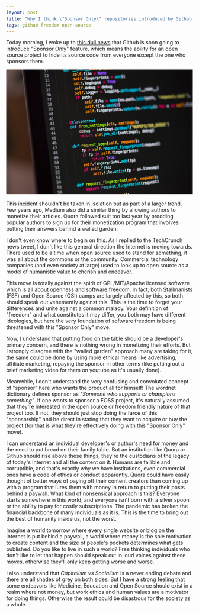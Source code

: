 ```yaml
---
layout: post
title: "Why I think \"Sponsor Only\" repositories introduced by Github is a terrible idea"
tags: github freedom open-source
---
```


Today morning, I woke up to [this dull news](https://twitter.com/TechCrunch/status/1488939271406948352) that Github is soon going to introduce "Sponsor Only" feature, which means the ability for an open source project to hide its source code from everyone except the one who sponsors them.

![Code](/uploads/code-python.jpg)

This incident shouldn't be taken in isolation but as part of a larger trend. Few years ago, Medium also did a similar thing by allowing authors to monetize their articles. Quora followed suit too last year by prodding popular authors to sign up for their monetization program that involves putting their answers behind a walled garden.

I don't even know where to begin on this. As I replied to the TechCrunch news tweet, I don't like this general direction the Internet is moving towards. There used to be a time when open source used to stand for something, it was all about the commons or the community. Commercial technology companies (and even society at large) used to look up to open source as a model of humanistic value to cherish and endeavor.

This move is totally against the spirit of GPL/MIT/Apache licensed software which is all about openness and software freedom. In fact, both Stallmanists (FSF) and Open Source (OSI) camps are largely affected by this, so both should speak out vehemently against this. This is the time to forget your differences and unite against a common malady. Your definition of "freedom" and what constitutes it may differ, you both may have different ideologies, but here the very foundation of software freedom is being threatened with this "Sponsor Only" move.

Now, I understand that putting food on the table should be a developer's primary concern, and there is nothing wrong in monetizing their efforts. But I strongly disagree with the "walled garden" approach many are taking for it, the same could be done by using more ethical means like advertising, affiliate marketing, repaying the sponsor in other terms (like putting out a brief marketing video for them on youtube as it's usually done).

Meanwhile, I don't understand the very confusing and convoluted concept of "sponsor" here who wants the product all for himself! The wordnet dictionary defines sponsor as *"Someone who supports or champions something"*. If one wants to sponsor a FOSS project, it's naturally assumed that they're interested in the open source or freedom friendly nature of that project too. If not, they should just stop doing the farce of this "sponsorship" and be direct in stating that they want to acquire or buy the project (for that is what they're effectively doing with this "Sponsor Only" move).

I can understand an individual developer's or author's need for money and the need to put bread on their family table. But an institution like Quora or Github should rise above these things, they're the custodians of the legacy of today's Internet and all the content on it. Humans are fallible and corruptible, and that's exactly why we have institutions, even commercial ones have a code of ethics or conduct apparently. Quora could have easily thought of better ways of paying off their content creators than coming up with a program that lures them with money in return to putting their posts behind a paywall. What kind of nonsensical approach is this? Everyone starts somewhere in this world, and everyone isn't born with a silver spoon or the ability to pay for costly subscriptions. The pandemic has broken the financial backbone of many individuals as it is. This is the time to bring out the best of humanity inside us, not the worst.

Imagine a world tomorrow where every single website or blog on the Internet is put behind a paywall, a world where money is the sole motivation to create content and the size of people's pockets determines what gets published. Do you like to live in such a world? Free thinking individuals who don't like to let that happen should speak out in loud voices against these moves, otherwise they'll only keep getting worse and worse.

I also understand that *Capitalism vs Socialism* is a never ending debate and there are all shades of grey on both sides. But I have a strong feeling that some endeavors like Medicine, Education and Open Source should exist in a realm where not money, but work ethics and human values are a motivator for doing things. Otherwise the result could be disastrous for the society as a whole.